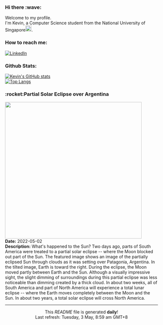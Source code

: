 <h3>Hi there :wave:</h3>

Welcome to my profile.   
I'm Kevin, a Computer Science student from the National University of Singapore<img src="https://img.icons8.com/color/96/000000/singapore-circular.png" width="20px"/>.</p>

<h3>How to reach me: </h3>
<a href="https://www.linkedin.com/in/kevin-foong/"><img alt="LinkedIn" src="https://img.shields.io/badge/linkedin-%230077B5.svg?&style=for-the-badge&logo=linkedin&logoColor=white" /></a> 

<h3>Github Stats: </h3> 

[![Kevin's GitHub stats](https://github-readme-stats.vercel.app/api?username=kevin9foong&theme=tokyonight)](https://github.com/anuraghazra/github-readme-stats) <br/>
[![Top Langs](https://github-readme-stats.vercel.app/api/top-langs/?username=kevin9foong&layout=compact&theme=tokyonight)](https://github.com/anuraghazra/github-readme-stats)

<h3>:rocket:Partial Solar Eclipse over Argentina</h3> 
<img width="450" src="https:&#x2F;&#x2F;apod.nasa.gov&#x2F;apod&#x2F;image&#x2F;2205&#x2F;PartialEclipse_Andrada_2048.jpg" /><br/>
<b>Date:</b> 2022-05-02<br/>
<b>Description:</b> What&#39;s happened to the Sun? Two days ago, parts of South America were treated to a partial solar eclipse -- where the Moon blocked out part of the Sun.  The featured image shows an image of the partially eclipsed Sun through clouds as it was setting over Patagonia, Argentina. In the tilted image, Earth is toward the right. During the eclipse, the Moon moved partly between Earth and the Sun. Although a visually impressive sight, the slight dimming of surroundings  during this partial eclipse was less noticeable than dimming created by a thick cloud. In about two weeks, all of South America and part of North America will experience a total lunar eclipse -- where the Earth moves completely between the Moon and the Sun.  In about two years, a total solar eclipse will cross North America.<br/>

------------
<p align="center">This <i>README</i> file is generated <b>daily</b>!</br>
Last refresh: Tuesday, 3 May, 8:59 am GMT+8<br />